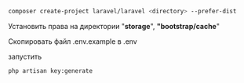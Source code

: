 ```bash
composer create-project laravel/laravel <directory> --prefer-dist
```
Установить права на директории "__storage__", __"bootstrap/cache__"

Скопировать файл .env.example в .env

запустить

```bash
php artisan key:generate
```